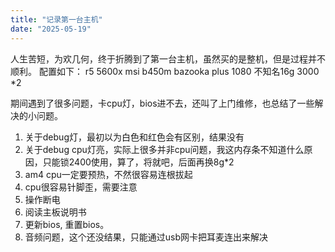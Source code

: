 ```yaml
---
title: "记录第一台主机"
date: "2025-05-19"
---
```


人生苦短，为欢几何，终于折腾到了第一台主机，虽然买的是整机，但是过程并不顺利。
配置如下：
r5 5600x
msi b450m bazooka plus
1080
不知名16g 3000 *2


期间遇到了很多问题，卡cpu灯，bios进不去，还叫了上门维修，也总结了一些解决的小问题。

1. 关于debug灯，最初以为白色和红色会有区别，结果没有
2. 关于debug cpu灯亮，实际上很多并非cpu问题，我这内存条不知道什么原因，只能锁2400使用，算了，将就吧，后面再换8g*2
3. am4 cpu一定要预热，不然很容易连根拔起
4. cpu很容易针脚歪，需要注意
5. 操作断电
6. 阅读主板说明书
7. 更新bios, 重置bios。
8. 音频问题，这个还没结果，只能通过usb网卡把耳麦连出来解决

